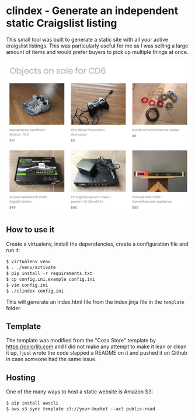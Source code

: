 # clindex - Generate an independent static Craigslist listing

This small tool was built to generate a static site with all your active craigslist listings.  This was particularly useful for me as I was selling a large amount of items and would prefer buyers to pick up multiple things at once.

![Output example](screenshot.png)

## How to use it
Create a virtualenv, install the dependencies, create a configuration file and run it:
```
$ virtualenv venv
$ . ./venv/activate
$ pip install -r requirements.txt
$ cp config.ini.example config.ini
$ vim config.ini
$ ./clindex config.ini
```

This will generate an index.html file from the index.jinja file in the `template` folder.

## Template
The template was modified from the "Coza Store" template by https://colorlib.com and I did not make any attempt to make it lean or clean it up, I just wrote the code slapped a README on it and pushed it on Github in case someone had the same issue.

## Hosting
One of the many ways to host a static website is Amazon S3:
```
$ pip install awscli
$ aws s3 sync template s3://your-bucket --acl public-read
```
